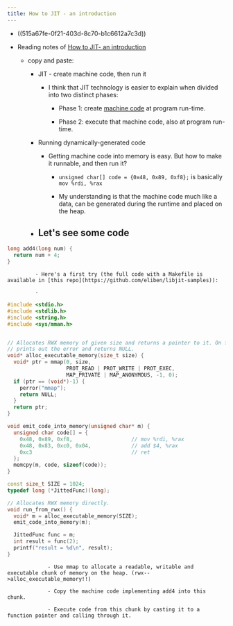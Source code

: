 ```yaml
---
title: How to JIT - an introduction
---
```


- ((515a67fe-0f21-403d-8c70-b1c6612a7c3d))

- Reading notes of [How to JIT- an introduction](https://eli.thegreenplace.net/2013/11/05/how-to-jit-an-introduction/)
	 - copy and paste:
		 - JIT - create machine code, then run it
			 - I think that JIT technology is easier to explain when divided into two distinct phases:
				 - Phase 1: create [machine code](http://en.wikipedia.org/wiki/Machine_code) at program run-time.

				 - Phase 2: execute that machine code, also at program run-time.

		 - Running dynamically-generated code
			 - Getting machine code into memory is easy. But how to make it runnable, and then run it?
				 - `unsigned char[] code = {0x48, 0x89, 0xf8};` is basically `mov %rdi, %rax`

				 - My understanding is that the machine code much like a data, can be generated during the runtime and placed on the heap.

		 - Let's see some code
			 - 
```c++
long add4(long num) {
  return num + 4;
}
```

			 - Here's a first try (the full code with a Makefile is available in [this repo](https://github.com/eliben/libjit-samples)):

			 - 
```c++
#include <stdio.h>
#include <stdlib.h>
#include <string.h>
#include <sys/mman.h>


// Allocates RWX memory of given size and returns a pointer to it. On failure,
// prints out the error and returns NULL.
void* alloc_executable_memory(size_t size) {
  void* ptr = mmap(0, size,
                   PROT_READ | PROT_WRITE | PROT_EXEC,
                   MAP_PRIVATE | MAP_ANONYMOUS, -1, 0);
  if (ptr == (void*)-1) {
    perror("mmap");
    return NULL;
  }
  return ptr;
}

void emit_code_into_memory(unsigned char* m) {
  unsigned char code[] = {
    0x48, 0x89, 0xf8,                   // mov %rdi, %rax
    0x48, 0x83, 0xc0, 0x04,             // add $4, %rax
    0xc3                                // ret
  };
  memcpy(m, code, sizeof(code));
}

const size_t SIZE = 1024;
typedef long (*JittedFunc)(long);

// Allocates RWX memory directly.
void run_from_rwx() {
  void* m = alloc_executable_memory(SIZE);
  emit_code_into_memory(m);

  JittedFunc func = m;
  int result = func(2);
  printf("result = %d\n", result);
}
```
				 - Use mmap to allocate a readable, writable and executable chunk of memory on the heap. (rwx-->alloc_executable_memory!!)

				 - Copy the machine code implementing add4 into this chunk.

				 - Execute code from this chunk by casting it to a function pointer and calling through it.
